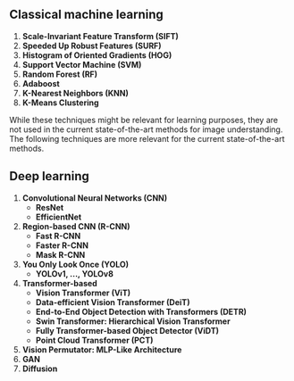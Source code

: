 ## Classical machine learning

1. **Scale-Invariant Feature Transform (SIFT)**
2. **Speeded Up Robust Features (SURF)**
3. **Histogram of Oriented Gradients (HOG)**
4. **Support Vector Machine (SVM)**
5. **Random Forest (RF)**
6. **Adaboost**
7. **K-Nearest Neighbors (KNN)**
8. **K-Means Clustering**

While these techniques might be relevant for learning purposes, they are not used in the current state-of-the-art methods for image understanding. The following techniques are more relevant for the current state-of-the-art methods.

## Deep learning

1. **Convolutional Neural Networks (CNN)**
    - **ResNet**
    - **EfficientNet**
2. **Region-based CNN (R-CNN)**
    - **Fast R-CNN**
    - **Faster R-CNN**
    - **Mask R-CNN**
3. **You Only Look Once (YOLO)**
    - **YOLOv1, ..., YOLOv8**
4. **Transformer-based**
    - **Vision Transformer (ViT)**
    - **Data-efficient Vision Transformer (DeiT)**
    - **End-to-End Object Detection with Transformers (DETR)**
    - **Swin Transformer: Hierarchical Vision Transformer**
    - **Fully Transformer-based Object Detector (ViDT)**
    - **Point Cloud Transformer (PCT)**
5. **Vision Permutator: MLP-Like Architecture**
6. **GAN**
7. **Diffusion**
